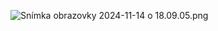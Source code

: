 ![Snímka obrazovky 2024-11-14 o 18.09.05.png](../../Desktop/Sn%C3%ADmka%20obrazovky%202024-11-14%20o%2018.09.05.png)